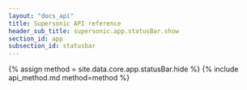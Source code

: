 ```yaml
---
layout: "docs_api"
title: Supersonic API reference
header_sub_title: supersonic.app.statusBar.show
section_id: app
subsection_id: statusbar
---
```


{% assign method = site.data.core.app.statusBar.hide %}
{% include api_method.md method=method %}
